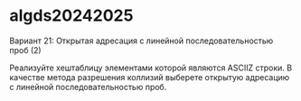 # algds20242025
Вариант 21: Открытая адресация с линейной последовательностью проб (2)

Реализуйте хеш­таблицу элементами которой являются ASCII­Z строки. В качестве метода
разрешения коллизий выберете открытую адресацию с линейной последовательностью проб.
